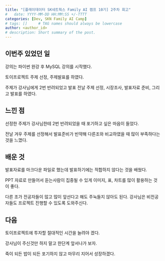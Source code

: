 ```yaml
---
title: "[플레이데이터 SK네트웍스 Family AI 캠프 10기] 2주차 회고"
#   date: YYYY-MM-DD HH:MM:SS +/-TTTT
categories: [Dev, SKN Family AI Camp]
# tags: []     # TAG names should always be lowercase
author: <author_id>
# description: Short summary of the post.
---
```


## 이번주 있었던 일

강의는 파이썬 완강 후 MySQL 강의를 시작했다.

토이프로젝트 주제 선정, 주제발표를 하였다.

주제가 강사님에게 2번 반려되었고 발표 전날 주제 선정, 시장조사, 발표자료 준비, 그리고 발표를 하였다.

## 느낀 점

선정한 주제가 강사님한테 2번 반려되었을 때 포기하고 싶은 마음이 들었다.

전날 겨우 주제를 선정해서 발표준비가 빈약해 다른조와 비교하였을 때 많이 부족하다는 것을 느꼈다.

## 배운 것

발표자료를 마크다운 파일로 했는데 발표하기에는 적합하지 않다는 것을 배웠다.

PPT 자료로 만들어서 듣는사람이 집중될 수 있게 이미지, 표, 차트를 많이 활용하는 것이 좋다.

다른 조가 전공자들이 많고 많이 앞선다고 해도 주눅들지 않아도 된다. 강사님은 비전공자들도 프로젝트 진행할 수 있도록 도와주신다.

## 다음

토이프로젝트에 투자할 절대적인 시간을 늘려야 겠다.

강사님이 주신것만 하지 말고 한단계 앞서나가 보자.

죽이 되든 밥이 되든 포기하지 않고 마무리 지어서 성장하겠다.
